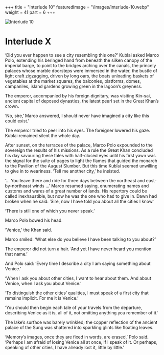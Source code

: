 +++
title = "Interlude 10"
featuredImage = "/images/interlude-10.webp"
weight = 41
part = 6
+++

![Interlude 10](/images/interlude-10.webp)

# Interlude X

‘Did you ever happen to see a city resembling this one?’ Kublai asked Marco Polo, extending his beringed hand from beneath the silken canopy of the imperial barge, to point to the bridges arching over the canals, the princely palaces whose marble doorsteps were immersed in the water, the bustle of light craft zigzagging, driven by long oars, the boats unloading baskets of vegetables at the market squares, the balconies, platforms, domes, campaniles, island gardens growing green in the lagoon’s greyness.

The emperor, accompanied by his foreign dignitary, was visiting Kin-sai, ancient capital of deposed dynasties, the latest pearl set in the Great Khan’s crown.

‘No, sire,’ Marco answered, I should never have imagined a city like this could exist.’

The emperor tried to peer into his eyes. The foreigner lowered his gaze. Kublai remained silent the whole day.

After sunset, on the terraces of the palace, Marco Polo expounded to the sovereign the results of his missions. As a rule the Great Khan concluded his day savouring these tales with half-closed eyes until his first yawn was the signal for the suite of pages to light the flames that guided the monarch to the Pavilion of the August Slumber. But this time Kublai seemed unwilling to give in to weariness. ‘Tell me another city,’ he insisted.

‘… You leave there and ride for three days between the northeast and east-by-northeast winds …’ Marco resumed saying, enumerating names and customs and wares of a great number of lands. His repertory could be called inexhaustible, but now he was the one who had to give in. Dawn had broken when he said: ‘Sire, now I have told you about all the cities I know.’

‘There is still one of which you never speak.’

Marco Polo bowed his head.

‘Venice,’ the Khan said.

Marco smiled. ‘What else do you believe I have been talking to you about?’

The emperor did not turn a hair. ‘And yet I have never heard you mention that name.’

And Polo said: ‘Every time I describe a city I am saying something about Venice.’

‘When I ask you about other cities, I want to hear about them. And about Venice, when I ask you about Venice.’

‘To distinguish the other cities’ qualities, I must speak of a first city that remains implicit. For me it is Venice.’

‘You should then begin each tale of your travels from the departure, describing Venice as it is, all of it, not omitting anything you remember of it.’

The lake’s surface was barely wrinkled; the copper reflection of the ancient palace of the Sung was shattered into sparkling glints like floating leaves.

‘Memory’s images, once they are fixed in words, are erased,’ Polo said. ‘Perhaps I am afraid of losing Venice all at once, if I speak of it. Or perhaps, speaking of other cities, I have already lost it, little by little.’